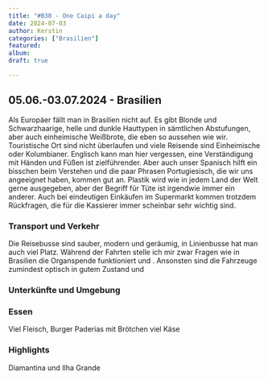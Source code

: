 ```yaml
---
title: "#B30 - One Caipi a day"
date: 2024-07-03
author: Kerstin
categories: ["Brasilien"]
featured: 
album: 
draft: true

---
```


## 05.06.-03.07.2024 - Brasilien

Als Europäer fällt man in Brasilien nicht auf. Es gibt Blonde und Schwarzhaarige, helle und dunkle Hauttypen in sämtlichen Abstufungen, aber auch einheimische Weißbrote, die eben so aussehen wie wir. Touristische Ort sind nicht überlaufen und viele Reisende sind Einheimische oder Kolumbianer. Englisch kann man hier vergessen, eine Verständigung mit Händen und Füßen ist zielführender. Aber auch unser Spanisch hilft ein bisschen beim Verstehen und die paar Phrasen Portugiesisch, die wir uns angeeignet haben, kommen gut an. Plastik wird wie in jedem Land der Welt gerne ausgegeben, aber der Begriff für Tüte ist irgendwie immer ein anderer. Auch bei eindeutigen Einkäufen im Supermarkt kommen trotzdem Rückfragen, die für die Kassierer immer scheinbar sehr wichtig sind. 


### Transport und Verkehr

Die Reisebusse sind sauber, modern und geräumig, in Linienbusse hat man auch viel Platz. Während der Fahrten stelle ich mir zwar Fragen wie in Brasilien die Organspende funktioniert und . Ansonsten sind die Fahrzeuge zumindest optisch in gutem Zustand und 


### Unterkünfte und Umgebung




### Essen

Viel Fleisch, Burger
Paderias mit Brötchen 
viel Käse


### Highlights

Diamantina und Ilha Grande